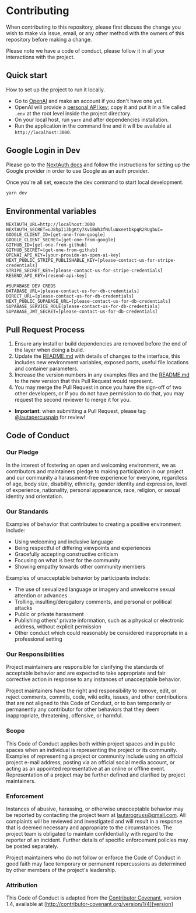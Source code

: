 # Contributing

When contributing to this repository, please first discuss the change you wish to make via issue,
email, or any other method with the owners of this repository before making a change.

Please note we have a code of conduct, please follow it in all your interactions with the project.

## Quick start

How to set up the project to run it locally.

- Go to [OpenAI](https://beta.openai.com/) and make an account if you don't have one yet.
- OpenAI will provide a [personal API key](https://beta.openai.com/account/api-keys); copy it and put it in a file called `.env` at the root level inside the project directory.
- On your local host, run `yarn` and after dependencies installation.
- Run the application in the command line and it will be available at `http://localhost:3000`.

## Google Login in Dev

Please go to the [NextAuth docs](https://next-auth.js.org/providers/google) and follow the instructions for setting up the Google provider in order to use Google as an auth provider.

Once you're all set, execute the dev command to start local development.

```bash
yarn dev
```

## Environmental variables

```
NEXTAUTH_URL=http://localhost:3000
NEXTAUTH_SECRET=uJ8hpI13bgKty7XviBWh3fNUluWxeetbkpqR2RUgbuI=
GOOGLE_CLIENT_ID=[get-one-from-google]
GOOGLE_CLIENT_SECRET=[get-one-from-google]
GITHUB_ID=[get-one-from-github]
GITHUB_SECRET=[get-one-from-github]
OPENAI_API_KEY=[your-provide-an-open-ai-key]
NEXT_PUBLIC_STRIPE_PUBLISHABLE_KEY=[please-contact-us-for-stripe-credentials]
STRIPE_SECRET_KEY=[please-contact-us-for-stripe-credentials]
RESEND_API_KEY=[resend-api-key]

#SUPABASE DEV CREDS
DATABASE_URL=[please-contact-us-for-db-credentials]
DIRECT_URL=[please-contact-us-for-db-credentials]
NEXT_PUBLIC_SUPABASE_URL=[please-contact-us-for-db-credentials]
SUPABASE_SERVICE_ROLE[please-contact-us-for-db-credentials]
SUPABASE_JWT_SECRET=[please-contact-us-for-db-credentials]
```

## Pull Request Process

1. Ensure any install or build dependencies are removed before the end of the layer when doing a
   build.
2. Update the [README.md](https://github.com/lautapercuspain/open-ai-api/blob/readme-update/README.md) with details of changes to the interface, this includes new environment
   variables, exposed ports, useful file locations and container parameters.
3. Increase the version numbers in any examples files and the [README.md](https://github.com/lautapercuspain/open-ai-api/blob/readme-update/README.md) to the new version that this
   Pull Request would represent.
4. You may merge the Pull Request in once you have the sign-off of two other developers, or if you
   do not have permission to do that, you may request the second reviewer to merge it for you.

- **Important**: when submitting a Pull Request, please tag [@lautapercuspain](https://www.github.com/lautapercuspain) for review!

## Code of Conduct

### Our Pledge

In the interest of fostering an open and welcoming environment, we as
contributors and maintainers pledge to making participation in our project and
our community a harassment-free experience for everyone, regardless of age, body
size, disability, ethnicity, gender identity and expression, level of experience,
nationality, personal appearance, race, religion, or sexual identity and
orientation.

### Our Standards

Examples of behavior that contributes to creating a positive environment
include:

- Using welcoming and inclusive language
- Being respectful of differing viewpoints and experiences
- Gracefully accepting constructive criticism
- Focusing on what is best for the community
- Showing empathy towards other community members

Examples of unacceptable behavior by participants include:

- The use of sexualized language or imagery and unwelcome sexual attention or
  advances
- Trolling, insulting/derogatory comments, and personal or political attacks
- Public or private harassment
- Publishing others' private information, such as a physical or electronic
  address, without explicit permission
- Other conduct which could reasonably be considered inappropriate in a
  professional setting

### Our Responsibilities

Project maintainers are responsible for clarifying the standards of acceptable
behavior and are expected to take appropriate and fair corrective action in
response to any instances of unacceptable behavior.

Project maintainers have the right and responsibility to remove, edit, or
reject comments, commits, code, wiki edits, issues, and other contributions
that are not aligned to this Code of Conduct, or to ban temporarily or
permanently any contributor for other behaviors that they deem inappropriate,
threatening, offensive, or harmful.

### Scope

This Code of Conduct applies both within project spaces and in public spaces
when an individual is representing the project or its community. Examples of
representing a project or community include using an official project e-mail
address, posting via an official social media account, or acting as an appointed
representative at an online or offline event. Representation of a project may be
further defined and clarified by project maintainers.

### Enforcement

Instances of abusive, harassing, or otherwise unacceptable behavior may be
reported by contacting the project team at [lautarogruss@gmail.com](lautarogruss@gmail.com). All
complaints will be reviewed and investigated and will result in a response that
is deemed necessary and appropriate to the circumstances. The project team is
obligated to maintain confidentiality with regard to the reporter of an incident.
Further details of specific enforcement policies may be posted separately.

Project maintainers who do not follow or enforce the Code of Conduct in good
faith may face temporary or permanent repercussions as determined by other
members of the project's leadership.

### Attribution

This Code of Conduct is adapted from the [Contributor Covenant][homepage], version 1.4,
available at [http://contributor-covenant.org/version/1/4][version]

[homepage]: http://contributor-covenant.org
[version]: http://contributor-covenant.org/version/1/4/
